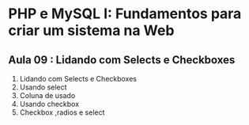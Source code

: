 # PHP e MySQL I: Fundamentos para criar um sistema na Web

## Aula 09 : Lidando com Selects e Checkboxes

1. Lidando com Selects e Checkboxes
2. Usando select
3. Coluna de usado
4. Usando checkbox
5. Checkbox ,radios e select